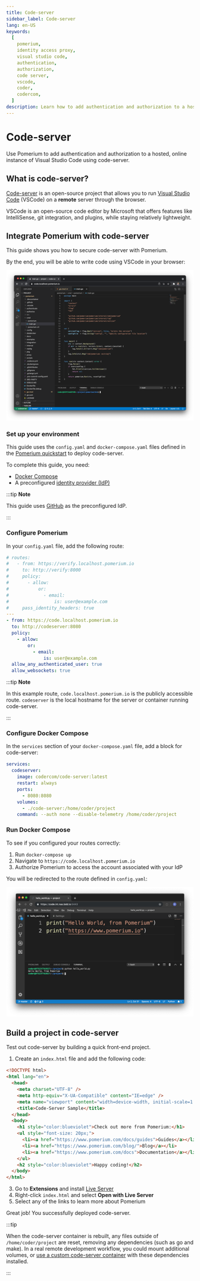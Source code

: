 ```yaml
---
title: Code-server
sidebar_label: Code-server
lang: en-US
keywords:
  [
    pomerium,
    identity access proxy,
    visual studio code,
    authentication,
    authorization,
    code server,
    vscode,
    coder,
    codercom,
  ]
description: Learn how to add authentication and authorization to a hosted, online instance of Visual Studio Code using code-server.
---
```


# Code-server

Use Pomerium to add authentication and authorization to a hosted, online instance of Visual Studio Code using code-server.

## What is code-server?

[Code-server](https://github.com/coder/code-server) is an open-source project that allows you to run [Visual Studio Code](https://code.visualstudio.com/) (VSCode) on a **remote** server through the browser.

VSCode is an open-source code editor by Microsoft that offers features like IntelliSense, git integration, and plugins, while staying relatively lightweight.

## Integrate Pomerium with code-server

This guide shows you how to secure code-server with Pomerium.

By the end, you will be able to write code using VSCode in your browser:

![visual studio code with pomerium](./img/code-server/vscode-pomerium.png)

### Set up your environment

This guide uses the `config.yaml` and `docker-compose.yaml` files defined in the [Pomerium quickstart](https://www.pomerium.com/docs/install/quickstart) to deploy code-server.

To complete this guide, you need:

- [Docker Compose](https://docs.docker.com/compose/install/)
- A preconfigured [identity provider (IdP)](https://www.pomerium.com/docs/identity-providers)

:::tip **Note**

This guide uses [GitHub](https://www.pomerium.com/docs/identity-providers/github) as the preconfigured IdP.

:::

### Configure Pomerium

In your `config.yaml` file, add the following route:

```yaml
# routes:
#   - from: https://verify.localhost.pomerium.io
#     to: http://verify:8000
#     policy:
#       - allow:
#           or:
#             - email:
#                 is: user@example.com
#     pass_identity_headers: true
---
- from: https://code.localhost.pomerium.io
  to: http://codeserver:8080
  policy:
    - allow:
        or:
          - email:
              is: user@example.com
  allow_any_authenticated_user: true
  allow_websockets: true
```

:::tip **Note**

In this example route, `code.localhost.pomerium.io` is the publicly accessible route. `codeserver` is the local hostname for the server or container running code-server.

:::


### Configure Docker Compose

In the `services` section of your `docker-compose.yaml` file, add a block for code-server:

```yaml
services:
  codeserver:
    image: codercom/code-server:latest
    restart: always
    ports:
      - 8080:8080
    volumes:
      - ./code-server:/home/coder/project
    command: --auth none --disable-telemetry /home/coder/project
```

### Run Docker Compose

To see if you configured your routes correctly:

1. Run `docker-compose up`
2. Navigate to `https://code.localhost.pomerium.io`
3. Authorize Pomerium to access the account associated with your IdP

You will be redirected to the route defined in `config.yaml`:

![visual studio code pomerium hello world](./img/code-server/vscode-helloworld.png)

## Build a project in code-server

Test out code-server by building a quick front-end project.

1. Create an `index.html` file and add the following code:

```html
<!DOCTYPE html>
<html lang="en">
  <head>
    <meta charset="UTF-8" />
    <meta http-equiv="X-UA-Compatible" content="IE=edge" />
    <meta name="viewport" content="width=device-width, initial-scale=1.0" />
    <title>Code-Server Sample</title>
  </head>
  <body>
    <h1 style="color:blueviolet">Check out more from Pomerium:</h1>
    <ul style="font-size: 20px;">
      <li><a href="https://www.pomerium.com/docs/guides">Guides</a></li>
      <li><a href="https://www.pomerium.com/blog/">Blog</a></li>
      <li><a href="https://www.pomerium.com/docs">Documentation</a></li>
    </ul>
    <h2 style="color:blueviolet">Happy coding!</h2>
  </body>
</html>
```

3. Go to **Extensions** and install [Live Server](https://marketplace.visualstudio.com/items?itemName=ritwickdey.LiveServer)
4. Right-click `index.html` and select **Open with Live Server**
5. Select any of the links to learn more about Pomerium

Great job! You successfully deployed code-server.

:::tip

When the code-server container is rebuilt, any files outside of `/home/coder/project` are reset, removing any dependencies (such as go and make). In a real remote development workflow, you could mount additional volumes, or [use a custom code-server container](https://github.com/cdr/deploy-code-server/tree/main/deploy-container) with these dependencies installed.

:::

[path]: https://en.wikipedia.org/wiki/PATH_(variable)
[install]: /docs/deploying/
[synology nas]: /docs/guides/synology.md
[visual studio code]: https://code.visualstudio.com/
[code-server]: https://github.com/cdr/code-server
